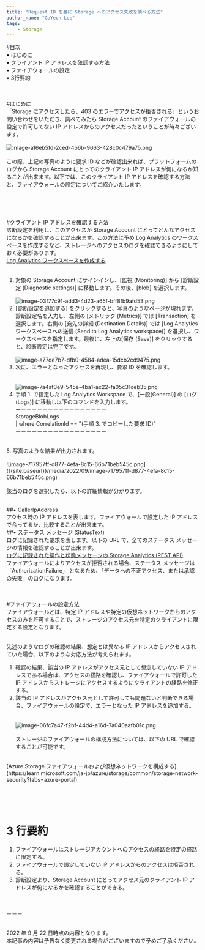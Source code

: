 ```yaml
---
title: "Request ID を基に Storage へのアクセス失敗を調べる方法"
author_name: "GaYeon Lee"
tags:
    - Storage
---
```


#目次<br>
• はじめに<br>
• クライアント IP アドレスを確認する方法<br>
• ファイアウォールの設定<br>
• 3行要約<br>
<br><br>

#はじめに<br>
「Storage にアクセスしたら、403 のエラーでアクセスが拒否される」というお問い合わせをいただき、調べてみたら Storage Account のファイアウォールの設定で許可してない IP アドレスからのアクセスだったということが時々ございます。<br><br>
![image-a16eb5fd-2ced-4b6b-9663-428c0c479a75.png]({{site.baseurl}}/media/2022/09/image-a16eb5fd-2ced-4b6b-9663-428c0c479a75.png)<br><br>
この際、上記の写真のように要求 ID などが確認出来れば、プラットフォームのログから Storage Account にとってのクライアント IP アドレスが何になるか知ることが出来ます。以下では、このクライアント IP アドレスを確認する方法と、ファイアウォールの設定についてご紹介いたします。<br>

<br><br><br>

#クライアント IP アドレスを確認する方法<br>
診断設定を利用し、このアクセスが Storage Account にとってどんなアクセスになるかを確認することが出来ます。この方法は予め Log Analytics のワークスペースを作成するなど、ストレージへのアクセスのログを確認できるようにしておく必要があります。<br>
[Log Analytics ワークスペースを作成する](https://learn.microsoft.com/ja-jp/azure/azure-monitor/logs/quick-create-workspace?tabs=azure-portal)<br><br>

1. 対象の Storage Account にサインインし、[監視 (Monitoring)] から [診断設定 (Diagnostic settings)] に移動します。その後、[blob] を選択します。
<br><br>
![image-03f77c91-add3-4d23-a65f-bff8fb9afd53.png]({{site.baseurl}}/media/2022/09/image-03f77c91-add3-4d23-a65f-bff8fb9afd53.png)<br>
2. [診断設定を追加する] をクリックすると、写真のようなページが現れます。診断設定名を入力し、左側の [メトリック (Metrics)] では [Transaction] を選択します。右側の [宛先の詳細 (Destination Details)] では [Log Analytics ワークスペースへの送信 (Send to Log Analytics workspace)] を選択し、ワークスペースを指定します。最後に、左上の[保存 (Save)] をクリックすると、診断設定は完了です。
<br><br>
![image-a77de7b7-dfb0-4584-adea-15dcb2cd9475.png]({{site.baseurl}}/media/2022/09/image-a77de7b7-dfb0-4584-adea-15dcb2cd9475.png)<br>
3. 次に、エラーとなったアクセスを再現し、要求 ID を確認します。<br>
<br><br>
![image-7a4af3e9-545e-4ba1-ac22-fa05c31ceb35.png]({{site.baseurl}}/media/2022/09/image-7a4af3e9-545e-4ba1-ac22-fa05c31ceb35.png)<br>
4. 手順 1. で指定した Log Analytics Workspace で、[一般(General)] の [ログ(Logs)] に移動し以下のコマンドを入力します。<br>
	ー－－－－－－－－－－－－－－－－<br>
	StorageBlobLogs<br>
	| where CorrelationId == "(手順 3. でコピーした要求 ID)"<br>
	ー－－－－－－－－－－－－－－－－<br>
<br>
5. 写真のような結果が出力されます。
<br><br>
![image-717957ff-d877-4efa-8c15-66b71beb545c.png]({{site.baseurl}}/media/2022/09/image-717957ff-d877-4efa-8c15-66b71beb545c.png)<br><br>
該当のログを選択したら、以下の詳細情報が分かります。<br><br>

##• CallerIpAddress<br>
アクセス時の IP アドレスを表します。ファイアウォールで設定した IP アドレスで合ってるか、比較することが出来ます。<br>
##• ステータス メッセージ (StatusText) <br>
ログに記録された要求を表します。以下の URL で、全てのステータス メッセージの情報を確認することが出来ます。<br>
[ログに記録された操作と状態メッセージの Storage Analytics (REST API)](https://learn.microsoft.com/ja-jp/rest/api/storageservices/storage-analytics-logged-operations-and-status-messages) <br>
ファイアウォールによりアクセスが拒否される場合、ステータス メッセージは 「AuthorizationFailure」 となるため、「データへの不正アクセス、または承認の失敗」のログになります。
<br><br><br>

#ファイアウォールの設定方法
<br>
ファイアウォールとは、特定 IP アドレスや特定の仮想ネットワークからのアクセスのみを許可することで、ストレージのアクセス元を特定のクライアントに限定する設定となります。<br><br>

先述のようなログの確認の結果、想定とは異なる IP アドレスからアクセスされていた場合、以下のような対応方法が考えられます。<br>

1. 確認の結果、該当の IP アドレスがアクセス元として想定していない IP アドレスである場合は、アクセスの経路を確認し、ファイアウォールで許可した  IP アドレスからストレージにアクセスするようにクライアントの経路を修正する。<br>
2. 該当の IP アドレスがアクセス元として許可しても問題ないと判断できる場合、ファイアウォールの設定で、エラーとなった IP アドレスを追加する。<br>
<br><br>
![image-06fc7a47-f2bf-44d4-a16d-7a040aafb01c.png]({{site.baseurl}}/media/2022/09/image-06fc7a47-f2bf-44d4-a16d-7a040aafb01c.png)
<br><br>
ストレージのファイアウォールの構成方法については、以下の URL で確認することが可能です。
<br>
[Azure Storage ファイアウォールおよび仮想ネットワークを構成する](https://learn.microsoft.com/ja-jp/azure/storage/common/storage-network-security?tabs=azure-portal)


<br><br><br>
# 3 行要約<br>
1. ファイアウォールはストレージアカウントへのアクセスの経路を特定の経路に限定する。<br>
2. ファイアウォールで設定していない IP アドレスからのアクセスは拒否される。<br>
3. 診断設定より、Storage Account にとってアクセス元のクライアント IP アドレスが何になるかを確認することができる。<br>

<br><br>
－－－
<br>
<br>

2022 年 9 月 22 日時点の内容となります。<br>
本記事の内容は予告なく変更される場合がございますので予めご了承ください。

<br>
<br>

